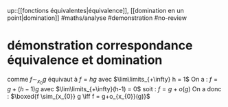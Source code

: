 up::[[fonctions équivalentes|équivalence]], [[domination en un point|domination]]
#maths/analyse #demonstration #no-review 
# démonstration correspondance équivalence et domination

comme $f \sim_{x_{0}} g$ équivaut à $f = hg$ avec $\lim\limits_{+\infty} h = 1$
On a : $f = g + (h - 1)g$ avec $\lim\limits_{+\infty}(h-1) = 0$
soit : $f = g + o(g)$
On a donc : $\boxed{f \sim_{x_{0}} g \iff f = g+o_{x_{0}}(g)}$


